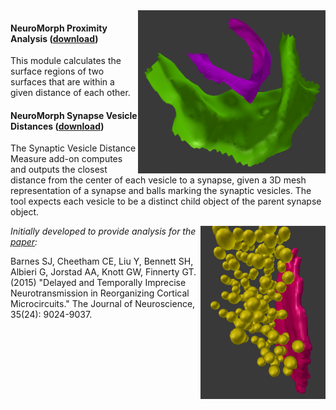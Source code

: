 <img src="proximity.png" width="300" align="right">

#### NeuroMorph Proximity Analysis   ([download](http://raw.githubusercontent.com/ajorstad/NeuroMorph/master/NeuroMorph_Proximity_Analysis/NeuroMorph_Proximity_Analysis.py))
This module calculates the surface regions of two surfaces that are within a given distance of each other.


#### NeuroMorph Synapse Vesicle Distances   ([download](http://dstats.net/download/http://github.com/ajorstad/NeuroMorph/raw/master/NeuroMorph_Proximity_Analysis/NeuroMorph_Vesicle_Distance.py))
The Synaptic Vesicle Distance Measure add-on computes and outputs the closest distance from the center of each vesicle to a synapse, given a 3D mesh representation of a synapse and balls marking the synaptic vesicles.  The tool expects each vesicle to be a distinct child object of the parent synapse object.

<img src="synapse_and_vesicles.png" width="200" align="right">

*Initially developed to provide analysis for the [paper](http://www.jneurosci.org/content/35/24/9024):*

Barnes SJ, Cheetham CE, Liu Y, Bennett SH, Albieri G, Jorstad AA, Knott GW, Finnerty GT.  (2015)  "Delayed and Temporally Imprecise Neurotransmission in Reorganizing Cortical Microcircuits." The Journal of Neuroscience, 35(24): 9024-9037.
